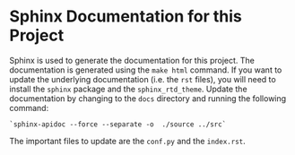 # Sphinx Documentation for this Project

Sphinx is used to generate the documentation for this project. The
documentation is generated using the `make html` command. If you want
to update the underlying documentation (i.e. the `rst` files), you
will need to install the `sphinx` package and the `sphinx_rtd_theme`.
Update the documentation by changing to the `docs` directory and
running the following command:

    `sphinx-apidoc --force --separate -o  ./source ../src`

The important files to update are the `conf.py` and the `index.rst`.